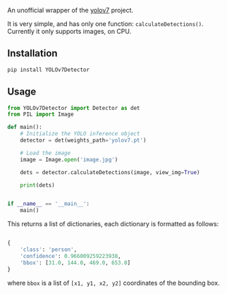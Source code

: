 An unofficial wrapper of the [yolov7](https://github.com/WongKinYiu/yolov7.git) project.

It is very simple, and has only one function: `calculateDetections()`. 
Currently it only supports images, on CPU.

## Installation

```bash
pip install YOLOv7Detector
```

## Usage

```python
from YOLOv7Detector import Detector as det
from PIL import Image

def main():
    # Initialize the YOLO inference object
    detector = det(weights_path='yolov7.pt')

    # Load the image
    image = Image.open('image.jpg')

    dets = detector.calculateDetections(image, view_img=True)

    print(dets)


if __name__ == '__main__':
    main()

```

This returns a list of dictionaries, each dictionary is formatted as follows:
```python

{
    'class': 'person', 
    'confidence': 0.966009259223938, 
    'bbox': [31.0, 144.0, 469.0, 653.0]
}
```

where `bbox` is a list of `[x1, y1, x2, y2]` coordinates of the bounding box.